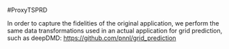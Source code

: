 #ProxyTSPRD

In order to capture the fidelities of the original application, we perform the same data transformations used in an actual application for grid prediction, such as deepDMD: https://github.com/pnnl/grid_prediction